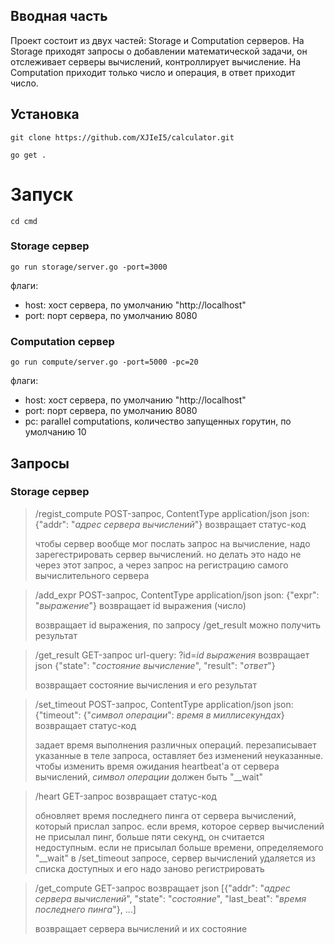 <!--Описание-->
## Вводная часть
Проект состоит из двух частей: Storage и Computation серверов. На Storage приходят запросы о добавлении математической задачи, он отслеживает серверы вычислений, контроллирует вычисление. На Computation приходит только число и операция, в ответ приходит число.

<!--Установка-->
## Установка
```git clone https://github.com/XJIeI5/calculator.git```

```go get .```


<!--Запуск-->
# Запуск
```cd cmd```

### Storage сервер
```go run storage/server.go -port=3000```

флаги:
- host: хост сервера, по умолчанию "http://localhost"
- port: порт сервера, по умолчанию 8080

### Computation сервер
```go run compute/server.go -port=5000 -pc=20```

флаги:
- host: хост сервера, по умолчанию "http://localhost"
- port: порт сервера, по умолчанию 8080
- pc: parallel computations, количество запущенных горутин, по умолчанию 10

<!--Запросы-->
## Запросы
### Storage сервер

> /regist_compute 
> POST-запрос, ContentType application/json
> json: {"addr": "*адрес сервера вычислений*"}
> возвращает статус-код
> 
> чтобы сервер вообще мог послать запрос на вычисление, надо зарегестрировать сервер вычислений. но делать это надо не через этот запрос, а через запрос на регистрацию самого вычислительного сервера

> /add_expr
> POST-запрос, ContentType application/json
> json: {"expr": "*выражение*"}
> возвращает id выражения (число)
>
> возвращает id выражения, по запросу /get_result можно получить результат

> /get_result
> GET-запрос
> url-query: ?id=*id выражения*
> возвращает json {"state": "*состояние вычисление*", "result": "*ответ*"}
>
> возвращает состояние вычисления и его результат

> /set_timeout
> POST-запрос, ContentType application/json
> json: {"timeout": {"*символ операции*": *время в миллисекундах*}
> возвращает статус-код
>
> задает время выполнения различных операций. перезаписывает указанные в теле запроса, оставляет без изменений неуказанные. чтобы изменить время ожидания heartbeat'а от сервера вычислений, *символ операции* должен быть "__wait"

> /heart
> GET-запрос
> возвращает статус-код
>
> обновляет время последнего пинга от сервера вычислений, который прислал запрос. если время, которое сервер вычислений не присылал пинг, больше пяти секунд, он считается недоступным.
> если не присылал больше времени, определяемого "__wait" в /set_timeout запросе, сервер вычислений удаляется из списка доступных и его надо заново регистрировать

> /get_compute
> GET-запрос
> возвращает json [{"addr": "*адрес сервера вычислений*", "state": "*состояние*", "last_beat": "*время последнего пинга*"}, ...]
>
> возвращает сервера вычислений и их состояние
